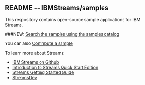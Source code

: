 ## README --  IBMStreams/samples

This respository contains open-source sample applications for IBM Streams.

###NEW: [Search the samples using the samples catalog](http://ibmstreams.github.io/samples)

You can also [Contribute a sample](https://github.com/IBMStreams/samples/wiki/Adding-a-sample-to-the-catalog-and-repo)


To learn more about Streams:
* [IBM Streams on Github](http://ibmstreams.github.io)
* [Introduction to Streams Quick Start Edition](http://ibmstreams.github.io/streamsx.documentation/docs/4.1/qse-intro/)
* [Streams Getting Started Guide](http://ibmstreams.github.io/streamsx.documentation/docs/4.1/qse-getting-started/)
* [StreamsDev](https://developer.ibm.com/streamsdev/)
